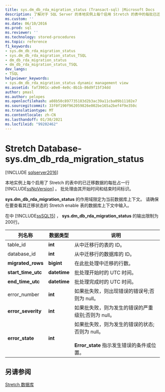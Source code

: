 ```yaml
---
title: sys.dm_db_rda_migration_status (Transact-sql) |Microsoft Docs
description: 了解对于 SQL Server 的本地实例上每个启用 Stretch 的表中的每批已迁移数据，sys.dm_db_rda_migration_status 如何包含一行。
ms.custom: ''
ms.date: 06/10/2016
ms.prod: sql
ms.reviewer: ''
ms.technology: stored-procedures
ms.topic: reference
f1_keywords:
- sys.dm_db_rda_migration_status
- sys.dm_db_rda_migration_status_TSQL
- dm_db_rda_migration_status
- dm_db_rda_migration_status_TSQL
dev_langs:
- TSQL
helpviewer_keywords:
- sys.dm_db_rda_migration_status dynamic management view
ms.assetid: faf3901c-a0e0-4e0c-8b1b-86d9f15f34dd
author: pmasl
ms.author: pelopes
ms.openlocfilehash: a08b50c897735183d2b3ac39a11cba09b11102e7
ms.sourcegitcommit: 33f0f190f962059826e002be165a2bef4f9e350c
ms.translationtype: MT
ms.contentlocale: zh-CN
ms.lasthandoff: 01/30/2021
ms.locfileid: "99202462"
---
```

# <a name="stretch-database---sysdm_db_rda_migration_status"></a>Stretch Database-sys.dm_db_rda_migration_status
[!INCLUDE [sqlserver2016](../../includes/applies-to-version/sqlserver2016.md)]

  本地实例上每个启用了 Stretch 的表中的已迁移数据的每批占一行 [!INCLUDE[ssNoVersion](../../includes/ssnoversion-md.md)] 。 批处理由其开始时间和结束时间标识。  
  
 **sys.dm_db_rda_migration_status** 的作用域限定为当前数据库上下文。 请确保在要查看其迁移状态的 Stretch enable 表的数据库上下文中输入。  
  
 在中 [!INCLUDE[ssSQL15](../../includes/sssql16-md.md)] ， **sys.dm_db_rda_migration_status** 的输出限制为200行。  
  
|列名称|数据类型|说明|  
|-----------------|---------------|-----------------|  
|table_id|**int**|从中迁移行的表的 ID。|  
|database_id|**int**|从中迁移行的数据库的 ID。|  
|**migrated_rows**|**bigint**|在此批处理中迁移的行数。|  
|**start_time_utc**|**datetime**|批处理开始时的 UTC 时间。|  
|**end_time_utc**|**datetime**|批处理完成时的 UTC 时间。|  
|error_number|**int**|如果批失败，则出现错误的错误号;否则为 null。|  
|**error_severity**|**int**|如果批失败，则为发生的错误的严重级别;否则为 null。|  
|**error_state**|**int**|如果批失败，则为发生的错误的状态;否则为 null。<br /><br /> **Error_state** 指示发生错误的条件或位置。|  
  
## <a name="see-also"></a>另请参阅  
 [Stretch 数据库](../../sql-server/stretch-database/stretch-database.md)  
  
  
